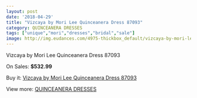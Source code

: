 ```yaml
---
layout: post
date: '2018-04-29'
title: "Vizcaya by Mori Lee Quinceanera Dress 87093"
category: QUINCEANERA DRESSES
tags: ["unique","mori","dresses","bridal","sale"]
image: http://img.eudances.com/4975-thickbox_default/vizcaya-by-mori-lee-quinceanera-dress-87093.jpg
---
```

Vizcaya by Mori Lee Quinceanera Dress 87093

On Sales: **$532.99**
<a href="https://www.eudances.com/en/quinceanera-dresses/1678-vizcaya-by-mori-lee-quinceanera-dress-87093.html"><amp-img layout="responsive" width="600" height="600" src="//img.eudances.com/4975-thickbox_default/vizcaya-by-mori-lee-quinceanera-dress-87093.jpg" alt="Vizcaya by Mori Lee Quinceanera Dress 87093 0" /></a>
<a href="https://www.eudances.com/en/quinceanera-dresses/1678-vizcaya-by-mori-lee-quinceanera-dress-87093.html"><amp-img layout="responsive" width="600" height="600" src="//img.eudances.com/4977-thickbox_default/vizcaya-by-mori-lee-quinceanera-dress-87093.jpg" alt="Vizcaya by Mori Lee Quinceanera Dress 87093 1" /></a>
<a href="https://www.eudances.com/en/quinceanera-dresses/1678-vizcaya-by-mori-lee-quinceanera-dress-87093.html"><amp-img layout="responsive" width="600" height="600" src="//img.eudances.com/4976-thickbox_default/vizcaya-by-mori-lee-quinceanera-dress-87093.jpg" alt="Vizcaya by Mori Lee Quinceanera Dress 87093 2" /></a>

Buy it: [Vizcaya by Mori Lee Quinceanera Dress 87093](https://www.eudances.com/en/quinceanera-dresses/1678-vizcaya-by-mori-lee-quinceanera-dress-87093.html "Vizcaya by Mori Lee Quinceanera Dress 87093")

View more: [QUINCEANERA DRESSES](https://www.eudances.com/en/17-quinceanera-dresses "QUINCEANERA DRESSES")